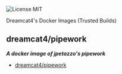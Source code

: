 ![License MIT](https://img.shields.io/badge/license-MIT-blue.svg)

Dreamcat4's Docker Images (Trusted Builds)

## dreamcat4/pipework
**_A docker image of jpetazzo's pipework_**

- [dreamcat4/pipework](pipework/README.md)
